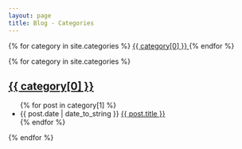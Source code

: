 ```yaml
---
layout: page
title: Blog - Categories
---
```


<div style="display: inline;">
    {% for category in site.categories %}
    <a href="#{{ category[0] | slugify: 'pretty' }}" class="category">
        <span class="category-content">{{ category[0] }}</span>
    </a>
    {% endfor %}
</div>

{% for category in site.categories %}
<h2 id="{{ category[0] | slugify: 'pretty' }}">
    <a href="#{{ category[0] | slugify: 'pretty' }}" class="post-category">{{ category[0] }}</a>
</h2>
<ul class="category-list">
    {% for post in category[1] %}
    <li>
        <span class="category-date">{{ post.date | date_to_string }}</span>
        <a class="category-title" href="{{ site.baseurl }}{{ post.url }}">
            {{ post.title }}
        </a>
    </li>
    {% endfor %}
</ul>
{% endfor %}
